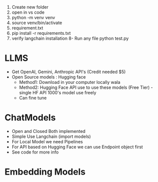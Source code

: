 1. Create new folder
2. open in vs code
3. python -m venv venv
4. source venv/bin/activate
5. requirement.txt
6. pip install -r requirements.txt
7. verify langchain installation
8- Run any file python test.py



# LLMS
- Get OpenAI, Gemini, Anthropic API's (Credit needed $5)
- Open Source models : Hugging face
    - Method1: Download in your computer locally wala 
    - Method2: Hugging Face API use to use these models (Free Tier) - single HF API 1000's model use freely
    - Can fine tune 

# ChatModels
- Open and Closed Both implemented
- Simple Use Langchain (import models)
- For Local Model we need Pipelines
- For API based on Hugging Face we can use Endpoint object first
- See code for more info

# Embedding Models